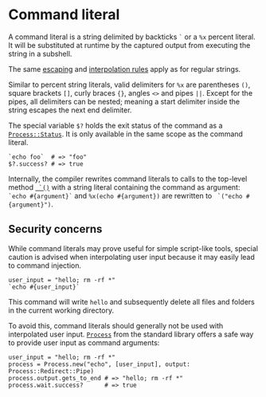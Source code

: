 # Command literal

A command literal is a string delimited by backticks `` ` `` or a `%x` percent literal.
It will be substituted at runtime by the captured output from executing the string in a subshell.

The same [escaping](./string.md#escaping) and [interpolation rules](./string.md#interpolation) apply as for regular strings.

Similar to percent string literals, valid delimiters for `%x` are parentheses `()`, square brackets `[]`, curly braces `{}`, angles `<>` and pipes `||`. Except for the pipes, all delimiters can be nested; meaning a start delimiter inside the string escapes the next end delimiter.

The special variable `$?` holds the exit status of the command as a [`Process::Status`](https://crystal-lang.org/api/latest/Process/Status.html). It is only available in the same scope as the command literal.

```crystal
`echo foo`  # => "foo"
$?.success? # => true
```

Internally, the compiler rewrites command literals to calls to the top-level method [`` `()``](https://crystal-lang.org/api/latest/toplevel.html#%60(command):String-class-method) with a string literal containing the command as argument: `` `echo #{argument}` `` and `%x(echo #{argument})` are rewritten to `` `("echo #{argument}")``.

## Security concerns

While command literals may prove useful for simple script-like tools, special caution is advised when interpolating user input because it may easily lead to command injection.

```crystal
user_input = "hello; rm -rf *"
`echo #{user_input}`
```

This command will write `hello` and subsequently delete all files and folders in the current working directory.

To avoid this, command literals should generally not be used with interpolated user input. [`Process`](https://crystal-lang.org/api/latest/Process.html) from the standard library offers a safe way to provide user input as command arguments:

```crystal
user_input = "hello; rm -rf *"
process = Process.new("echo", [user_input], output: Process::Redirect::Pipe)
process.output.gets_to_end # => "hello; rm -rf *"
process.wait.success?      # => true
```
